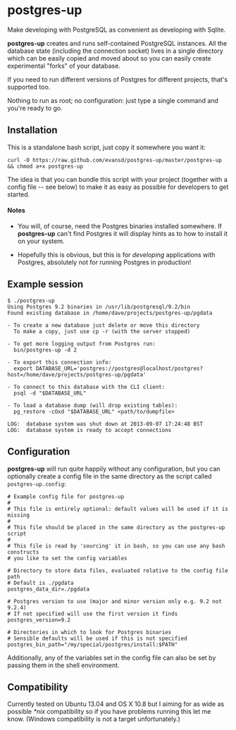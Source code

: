 postgres-up
===========

Make developing with PostgreSQL as convenient as developing with Sqlite.

**postgres-up** creates and runs self-contained PostgreSQL instances. All the
database state (including the connection socket) lives in a single
directory which can be easily copied and moved about so you can easily
create experimental "forks" of your database.

If you need to run different versions of Postgres for different
projects, that's supported too.

Nothing to run as root; no configuration: just type a single command and
you're ready to go.


Installation
------------

This is a standalone bash script, just copy it somewhere you want it:

    curl -O https://raw.github.com/evansd/postgres-up/master/postgres-up && chmod a+x postgres-up

The idea is that you can bundle this script with your project (together with a config file
-- see below) to make it as easy as possible for developers to get started.


#### Notes

* You will, of course, need the Postgres binaries installed somewhere. If
**postgres-up** can't find Postgres it will display hints as to how to install it
on your system.

* Hopefully this is obvious, but this is for *developing*
applications with Postgres, absolutely not for running Postgres in
production!


Example session
---------------

    $ ./postgres-up
    Using Postgres 9.2 binaries in /usr/lib/postgresql/9.2/bin
    Found existing database in /home/dave/projects/postgres-up/pgdata

    - To create a new database just delete or move this directory
      To make a copy, just use cp -r (with the server stopped)

    - To get more logging output from Postgres run:
      bin/postgres-up -d 2

    - To export this connection info:
      export DATABASE_URL='postgres://postgres@localhost/postgres?host=/home/dave/projects/postgres-up/pgdata'

    - To connect to this database with the CLI client:
      psql -d "$DATABASE_URL"

    - To load a database dump (will drop existing tables):
      pg_restore -cOxd "$DATABASE_URL" <path/to/dumpfile>

    LOG:  database system was shut down at 2013-09-07 17:24:48 BST
    LOG:  database system is ready to accept connections


Configuration
-------------

**postgres-up** will run quite happily without any configuration, but you can optionally
create a config file in the same directory as the script called `postgres-up.config`:

    # Example config file for postgres-up
    #
    # This file is entirely optional: default values will be used if it is missing
    #
    # This file should be placed in the same directory as the postgres-up script
    #
    # This file is read by 'sourcing' it in bash, so you can use any bash constructs
    # you like to set the config variables
    
    # Directory to store data files, evaluated relative to the config file path
    # Default is ./pgdata
    postgres_data_dir=./pgdata
    
    # Postgres version to use (major and minor version only e.g. 9.2 not 9.2.4)
    # If not specified will use the first version it finds
    postgres_version=9.2
    
    # Directories in which to look for Postgres binaries
    # Sensible defaults will be used if this is not specified
    postgres_bin_path="/my/special/postgres/install:$PATH"

Additionally, any of the variables set in the config file can also be
set by passing them in the shell environment.


Compatibility
-------------

Currently tested on Ubuntu 13.04 and OS X 10.8 but I aiming for as wide
as possible *\*nix* compatibility so if you have problems running this let
me know. (Windows compatibility is not a target unfortunately.)
